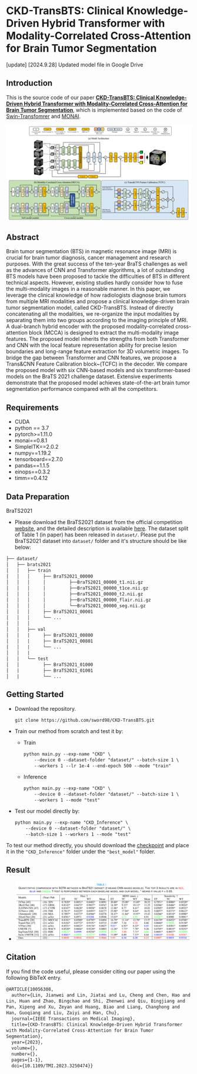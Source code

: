 # CKD-TransBTS: Clinical Knowledge-Driven Hybrid Transformer with Modality-Correlated Cross-Attention for Brain Tumor Segmentation

[update]
[2024.9.28] Updated model file in Google Drive
## Introduction
This is the source code of our paper **[CKD-TransBTS: Clinical Knowledge-Driven Hybrid Transformer with Modality-Correlated Cross-Attention for Brain Tumor Segmentation](https://ieeexplore.ieee.org/document/10056308/authors)**, which is implemented based on the code of [Swin-Transfomrer](https://github.com/microsoft/Swin-Transformer) and [MONAI](https://github.com/Project-MONAI/MONAI).

![outline](CKD-TransBTS.png)

## Abstract
Brain tumor segmentation (BTS) in magnetic resonance image (MRI) is crucial for brain tumor diagnosis, cancer management and research purposes. With the great success of the ten-year BraTS challenges as well as the advances of CNN and Transformer algorithms, a lot of outstanding BTS models have been proposed to tackle the difficulties of BTS in different technical aspects. However, existing studies hardly consider how to fuse the multi-modality images in a reasonable manner. In this paper, we leverage the clinical knowledge of how radiologists diagnose brain tumors from multiple MRI modalities and propose a clinical knowledge-driven brain tumor segmentation model, called CKD-TransBTS. Instead of directly concatenating all the modalities, we re-organize the input modalities by separating them into two groups according to the imaging principle of MRI. A dual-branch hybrid encoder with the proposed modality-correlated cross-attention block (MCCA) is designed to extract the multi-modality image features. The proposed model inherits the strengths from both Transformer and CNN with the local feature representation ability for precise lesion boundaries and long-range feature extraction for 3D volumetric images. To bridge the gap between Transformer and CNN features, we propose a Trans\&CNN Feature Calibration block~(TCFC) in the decoder. We compare the proposed model with six CNN-based models and six transformer-based models on the BraTS 2021 challenge dataset. Extensive experiments demonstrate that the proposed model achieves state-of-the-art brain tumor segmentation performance compared with all the competitors.



## Requirements

- CUDA
- python == 3.7
- pytorch>=1.11.0
- monai==0.8.1
- SimpleITK==2.0.2 
- numpy==1.19.2
- tensorboard==2.7.0
- pandas==1.1.5
- einops==0.3.2
- timm==0.4.12
## Data Preparation

BraTS2021

- Please download the BraTS2021 dataset from the official competition[ website](https://www.synapse.org/#!Synapse:syn25829067/wiki/), and the detailed description is available [here](http://braintumorsegmentation.org/). The dataset split of Table 1 (in paper) has been released in `dataset/`. Please put the BraTS2021 dataset into `dataset/` folder and it's structure should be like below:

```
├── dataset/
│   ├── brats2021
│   │   ├── train
│   │   │     ├── BraTS2021_00000
│   │   │	  │		    ├──BraTS2021_00000_t1.nii.gz
│   │   │	  │		    ├──BraTS2021_00000_t1ce.nii.gz
│   │   │	  │		    ├──BraTS2021_00000_t2.nii.gz
│   │   │	  │		    ├──BraTS2021_00000_flair.nii.gz
│   │   │	  │		    └──BraTS2021_00000_seg.nii.gz
│   │   │     ├── BraTS2021_00001   
│   │   │     └── ...
│   │   │        
│   │   ├── val
│   │   |     ├── BraTS2021_00800
│   │   |     ├── BraTS2021_00801
│   │   |     └── ...
│   │   |     
│   │   └── test
│   │         ├── BraTS2021_01000        
│   |         ├── BraTS2021_01001
│   |         └── ...
```

## Getting Started

- Download the repository.

  ```
  git clone https://github.com/sword98/CKD-TransBTS.git
  ```

- Train our method from scratch and test it by:

  - Train

    ```
    python main.py --exp-name "CKD" \
        --device 0 --dataset-folder "dataset/" --batch-size 1 \
        --workers 1 --lr 1e-4 --end-epoch 500 --mode "train"
    ```

  - Inference

    ```
    python main.py --exp-name "CKD" \
        --device 0 --dataset-folder "dataset/" --batch-size 1 \
        --workers 1 --mode "test"
    ```

- Test our model directly by:

  ```
  python main.py --exp-name "CKD_Inference" \
      --device 0 --dataset-folder "dataset/" \
      --batch-size 1 --workers 1 --mode "test"
  ```

To test our method directly, you should download the [checkpoint](https://drive.google.com/drive/folders/1-JU6wPgOJblykZwhDEMu-lUoGDvxTiwE?usp=sharing) and place it in the `"CKD_Inference"` folder under the `"best_model"` folder.
  

## Result

- ![outline](Quantitative_Result.png)

## Citation
If you find the code useful, please consider citing our paper using the following BibTeX entry.
```
@ARTICLE{10056308,
  author={Lin, Jianwei and Lin, Jiatai and Lu, Cheng and Chen, Hao and Lin, Huan and Zhao, Bingchao and Shi, Zhenwei and Qiu, Bingjiang and Pan, Xipeng and Xu, Zeyan and Huang, Biao and Liang, Changhong and Han, Guoqiang and Liu, Zaiyi and Han, Chu},
  journal={IEEE Transactions on Medical Imaging}, 
  title={CKD-TransBTS: Clinical Knowledge-Driven Hybrid Transformer with Modality-Correlated Cross-Attention for Brain Tumor Segmentation}, 
  year={2023},
  volume={},
  number={},
  pages={1-1},
  doi={10.1109/TMI.2023.3250474}}
```

